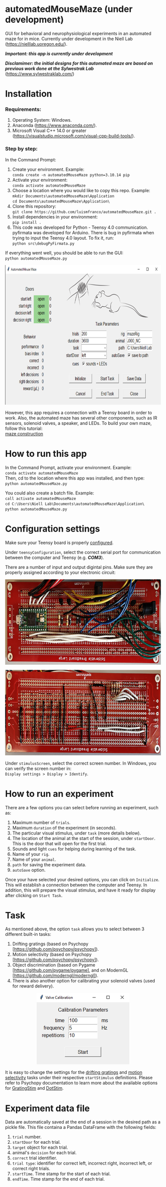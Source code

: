 # automatedMouseMaze (under development)

GUI for behavioral and neurophysiological experiments in an automated maze for in mice.
Currently under development in the Niell Lab (https://nielllab.uoregon.edu/).

***Important: this app is currently under development***

***Disclamimer: the initial designs for this automated maze are based on previous work done at the Sylwestrak Lab*** (https://www.sylwestraklab.com/)

# Installation

### Requirements:
1. Operating System: Windows.
2. Anaconda (https://www.anaconda.com/).
3. Microsoft Visual C++ 14.0 or greater (https://visualstudio.microsoft.com/visual-cpp-build-tools/).

### Step by step:
In the Command Prompt:
1. Create your environment. Example:  
``conda create -n automatedMouseMaze python=3.10.14 pip``
2. Activate your environment:  
``conda activate automatedMouseMaze``
3. Choose a location where you would like to copy this repo. Example:  
``mkdir Documents\automatedMouseMaze\Application``  
``cd Documents\automatedMouseMaze\Application\``
4. Clone this repository:  
``git clone https://github.com/luismfranco/automatedMouseMaze.git .``
5. Install dependencies in your environment:  
``pip install .``
6. This code was developed for Python - Teensy 4.0 communication. pyfirmata was developed for Arduino. There is bug in pyfirmata when trying to input the Teensy 4.0 layout. To fix it, run:  
``python src\debugPyFirmata.py`` 

If everything went well, you should be able to run the GUI:  
``python automatedMouseMaze.py``
<p align="center">
<img width="800" height="450" src="assets/mazeGUI.png">
</p>

However, this app requires a connection with a Teensy board in order to work. Also, the automated maze has several other components, such as IR sensors, solenoid valves, a speaker, and LEDs. To build your own maze, follow this tutorial:  
[maze construction](docs/howToBuildYourOwnMaze.md)

# How to run this app
In the Command Prompt, activate your environment. Example:  
``conda activate automatedMouseMaze``  
Then, cd to the location where this app was installed, and then type:  
``python automatedMouseMaze.py``

You could also create a batch file. Example:  
``call activate automatedMouseMaze``  
``cd C:\Users\Niell Lab\Documents\automatedMouseMaze\Application\``  
``python automatedMouseMaze.py``  

# Configuration settings
Make sure your Teensy board is properly [configured](config/package.json).

Under ``teensyConfiguration``, select the correct serial port for communication between the computer and Teensy (e.g. ***COM3***).

There are a number of input and output digintal pins. Make sure they are properly assigned according to your electronic circuit:
<p align="center">
<img width="800" height="275" src="assets/circuitTopView.png">
</p>
<p align="center">
<img width="800" height="275" src="assets/circuitBottomView.png">
</p>

Under ``stimulusScreen``, select the correct screen number. In Windows, you can verify the screen number in:  
``Display settings > Display > Identify``.

# How to run an experiment

There are a few options you can select before running an experiment, such as:

1. Maximum number of ``trials``.
2. Maximum ``duration`` of the experiment (in seconds).
3. The particular visual stimulus, under ``task`` (more details below).
4. The location of the animal at the start of the session, under ``startDoor``. This is the door that will open for the first trial.
5. Sounds and light ``cues`` for helping during learning of the task.
6. Name of your ``rig``.
7. Name of your ``animal``.
8. ``path`` for saving the experiment data.
9. ``autoSave`` option.

Once your have selected your desired options, you can click on ``Initialize``. This will establish a connection between the computer and Teensy. 
In addition, this will prepare the visual stimulus, and have it ready for display after clicking on ``Start Task``.

# Task

As mentioned above, the option ``task`` allows you to select between 3 different built-in tasks:

1. Drifting gratings (based on Psychopy [https://github.com/psychopy/psychopy]).
2. Motion selectivity (based on Psychopy [https://github.com/psychopy/psychopy]).
3. Object discrimination (based on Pygame [https://github.com/pygame/pygame], and on ModernGL [https://github.com/moderngl/moderngl]).
4. There is also another option for calibrating your solenoid valves (used for reward delivery).
<p align="center">
<img width="300" height="230" src="assets/valveCalibrationGUI.png">
</p>

It is easy to change the settings for the [drifting gratings](src/driftingGratings.py) and [motion selectivity](src/motionSelectivity.py) tasks under their respective ``startStimulus`` definitions. Please refer to Psychopy documentation to learn more about the available options for [GratingStim](https://www.psychopy.org/api/visual/gratingstim.html) and [DotStim](https://www.psychopy.org/api/visual/dotstim.html).

# Experiment data file

Data are automatically saved at the end of a session in the desired path as a pickle file. This file containa a Pandas DataFrame with the following fields:

1. ``trial`` number.
2. ``startDoor`` for each trial.
3. ``target`` object for each trial.
4. animal's ``decision`` for each trial.
5. ``correct`` trial identifier.
6. ``trial type``: identifier for correct left, incorrect right, incorrect left, or correct right trials.
7. ``startTime``. Time stamp for the start of each trial.
8. ``endTime``. Time stamp for the end of each trial.









